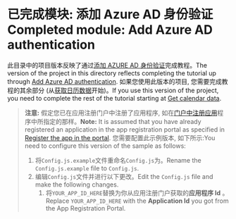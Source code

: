 # <a name="completed-module-add-azure-ad-authentication"></a><span data-ttu-id="2041c-101">已完成模块: 添加 Azure AD 身份验证</span><span class="sxs-lookup"><span data-stu-id="2041c-101">Completed module: Add Azure AD authentication</span></span>

<span data-ttu-id="2041c-102">此目录中的项目版本反映了通过[添加 AZURE AD 身份验证](https://docs.microsoft.com/graph/training/react-tutorial?tutorial-step=3)完成教程。</span><span class="sxs-lookup"><span data-stu-id="2041c-102">The version of the project in this directory reflects completing the tutorial up through [Add Azure AD authentication](https://docs.microsoft.com/graph/training/react-tutorial?tutorial-step=3).</span></span> <span data-ttu-id="2041c-103">如果您使用此版本的项目, 您需要完成教程的其余部分 (从[获取日历数据](https://docs.microsoft.com/graph/training/react-tutorial?tutorial-step=4)开始)。</span><span class="sxs-lookup"><span data-stu-id="2041c-103">If you use this version of the project, you need to complete the rest of the tutorial starting at [Get calendar data](https://docs.microsoft.com/graph/training/react-tutorial?tutorial-step=4).</span></span>

> <span data-ttu-id="2041c-104">**注意:** 假定您已在应用注册门户中注册了应用程序, 如在[门户中注册应用](https://docs.microsoft.com/graph/training/react-tutorial?tutorial-step=2)程序中所指定的那样。</span><span class="sxs-lookup"><span data-stu-id="2041c-104">**Note:** It is assumed that you have already registered an application in the app registration portal as specified in [Register the app in the portal](https://docs.microsoft.com/graph/training/react-tutorial?tutorial-step=2).</span></span> <span data-ttu-id="2041c-105">您需要配置此示例版本, 如下所示:</span><span class="sxs-lookup"><span data-stu-id="2041c-105">You need to configure this version of the sample as follows:</span></span>
>
> 1. <span data-ttu-id="2041c-106">将`Config.js.example`文件重命名`Config.js`为。</span><span class="sxs-lookup"><span data-stu-id="2041c-106">Rename the `Config.js.example` file to `Config.js`.</span></span>
> 1. <span data-ttu-id="2041c-107">编辑`Config.js`文件并进行以下更改。</span><span class="sxs-lookup"><span data-stu-id="2041c-107">Edit the `Config.js` file and make the following changes.</span></span>
>     1. <span data-ttu-id="2041c-108">将`YOUR_APP_ID_HERE`替换为你从应用注册门户获取的**应用程序 Id** 。</span><span class="sxs-lookup"><span data-stu-id="2041c-108">Replace `YOUR_APP_ID_HERE` with the **Application Id** you got from the App Registration Portal.</span></span>